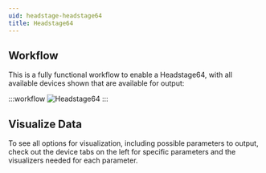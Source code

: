 ```yaml
---
uid: headstage-headstage64
title: Headstage64
---
```


## Workflow

This is a fully functional workflow to enable a Headstage64, with all available devices shown that are available for output:

:::workflow 
![Headstage64](~/workflows/headstage-headstage64.bonsai)
:::

## Visualize Data

To see all options for visualization, including possible parameters to output, check out the device tabs on the left for specific parameters and the visualizers needed for each parameter.